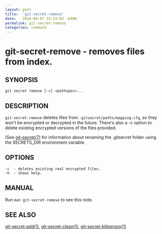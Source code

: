 ```yaml
---
layout: post
title:  'git-secret-remove'
date:   2018-09-07 15:33:03 -0400
permalink: git-secret-remove
categories: command
---
```

git-secret-remove - removes files from index.
=============================================

## SYNOPSIS

    git secret remove [-c] <pathspec>...


## DESCRIPTION
`git-secret-remove` deletes files from `.gitsecret/paths/mapping.cfg`, 
so they won't be encrypted or decrypted in the future. 
There's also a -c option to delete existing encrypted versions of the files provided.

(See [git-secret(7)](http://git-secret.io/git-secret) for information about renaming the .gitsecret
folder using the SECRETS_DIR environment variable.


## OPTIONS

    -c  - deletes existing real encrypted files.
    -h  - shows help.


## MANUAL

Run `man git-secret-remove` to see this note.


## SEE ALSO

[git-secret-add(1)](http://git-secret.io/git-secret-add), [git-secret-clean(1)](http://git-secret.io/git-secret-clean), 
[git-secret-killperson(1)](http://git-secret.io/git-secret-killperson)
